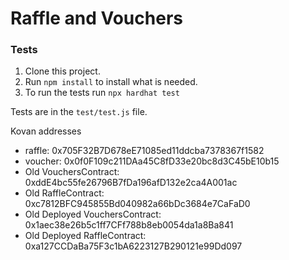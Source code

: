 # Raffle and Vouchers

### Tests

1. Clone this project.
2. Run `npm install` to install what is needed.
3. To run the tests run `npx hardhat test`

Tests are in the `test/test.js` file.

Kovan addresses
- raffle: 0x705F32B7D678eE71085ed11ddcba7378367f1582
- voucher: 0x0f0F109c211DAa45C8fD33e20bc8d3C45bE10b15
- Old VouchersContract: 0xddE4bc55fe26796B7fDa196afD132e2ca4A001ac
- Old RaffleContract: 0xc7812BFC945855Bd040982a66bDc3684e7CaFaD0
- Old Deployed VouchersContract: 0x1aec38e26b5c1ff7CFf788b8eb0054da1a8Ba841
- Old Deployed RaffleContract: 0xa127CCDaBa75F3c1bA6223127B290121e99Dd097
